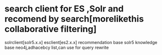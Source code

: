 # search client for ES ,Solr and recomend by search[morelikethis collaborative filtering]
solrclient[solr5.x.x]
esclient[es2.x.x]
recommendation base solr5
knowledge base neo4j,adhacebcy list,can use for query rewrite
